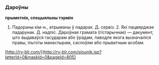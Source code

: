 ### Дароўны
**прыметнік, спецыяльны тэрмін**

1. Падораны кім-н., атрыманы ў падарак. Д. сервіз. 2. Які пацвярджае падарунак. Д. надпіс. Дароўная грамата (гістарычнае) — дакумент, што выдаваўся гасударам або ўрадам, паводле якога вызначаліся правы, ільготы манастырам, саслоўям або прыватным асобам.

<a rel="author">[http://rv-blr.com/](http://rv-blr.com/slounik.jsp?letterId=0&maskId=0&pageId=805)</a>

